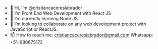 - 👋 Hi, I’m @cristiancacereslabrador
- 👀 I’m Front End Web Development with React JS
- 🌱 I’m currently learning Node JS. 
- 💞️ I’m looking to collaborate on any web development project with JavaScript or ReactJS. 
- 📫 How to reach me: cristiancacereslabrador@gmail.com
     Whatsapp: +51-980675172

<!---
cristiancacereslabrador/cristiancacereslabrador is a ✨ special ✨ repository because its `README.md` (this file) appears on your GitHub profile.
You can click the Preview link to take a look at your changes.
--->
